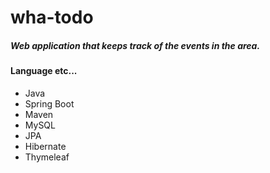 # wha-todo
##### Web application that keeps track of the events in the area.

#### Language etc...
* Java
* Spring Boot
* Maven
* MySQL
* JPA
* Hibernate
* Thymeleaf
